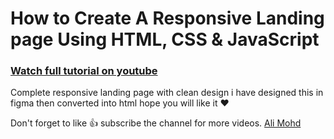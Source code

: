# How to Create A Responsive Landing page Using HTML, CSS & JavaScript

### [Watch full tutorial on youtube](https://youtu.be/uEGwE-q5xVw)

Complete responsive landing page with clean design i have designed this in figma then converted into html hope you will like it ❤️

Don't forget to like 👍 subscribe the channel for more videos.
[Ali Mohd](https://www.youtube.com/channel/UCD82KIkpQ5dtQYFzxLejzGg)

